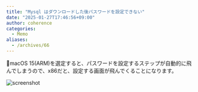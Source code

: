 ```yaml
---
title: "Mysql はダウンロードした後パスワードを設定できない"
date: "2025-01-27T17:46:56+09:00"
author: coherence
categories:
  - Memo
aliases:
  - /archives/66
---
```


📝macOS 15(ARM)を選定すると、パスワードを設定するステップが自動的に飛んでしまうので、x86だと、設定する画面が飛んでくることになります。

![screenshot](/images/1737967412-image.png)

